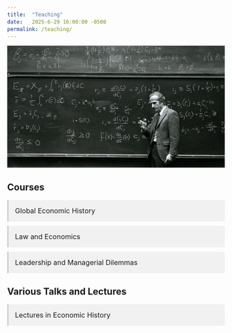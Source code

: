 ```yaml
---
title:  "Teaching"
date:   2025-6-29 16:00:00 -0500
permalink: /teaching/
---
```


![Becker](/assets/images/Becker.jpg)

## Courses

<details class="accordion">
  <summary>Global Economic History</summary>
  
   <p>This set of lecture notes is the backbone of an undergraduate course on global economic history and political economy. I will link to the slidedecks as I develop the material.</p>
  
<ul class="no-bullets">
  <li> 1. <a href="/assets/documents/HPE Slides/MalthusianEconomy.pdf">The Malthusian Economy</a></li>
  <li> 2. Violence and Social Orders</li>
  <li> 3. The Neolithic Revolution</li>
  <li> 4. The Origins of the State</li>
  <li> 5. Ancient Empires</li>
  <li> 6. Classical Greece</li>
  <li> 7. Ancient Rome</li>
  <li> 8. Ancient and Medieval China</li>
  <li> 9. The Islamic World</li>
  <li> 10. The Commercial Revolution</li>
  <li> 11. Feudal Political Economy</li>
  <li> 12. The Printing Press</li>
  <li> 13. The Protestant Reformation</li>
  <li> 14. The Rise of the Modern Nation-State</li>
  <li> 15. The Development of Representative Institutions</li>
  <li> 16. The Dutch Golden Age</li>
  <li> 17. The Origins of Political Liberalism</li>
  <li> 18. The British Industrial Revolution</li>
  <li> 19. Catching Up, Falling Behind</li>
  <li> 20. Life and Death in the People's Republics</li>
  <li> 21. America in the Twentieth Century</li>
</ul>
</details>

<details class="accordion">
  <summary>Law and Economics</summary>
   <p>This set of lecture notes is the backbone of an introductory course on law and economics for undergraduates. Many of them have multiple parts. I will link to the slidedecks as I develop the material.</p>
  
  <ul class="no-bullets">
  <li> 1. The Economics of Property</li>
  <li> 2. The Economics of Torts</li>
  <li> 3. The Economics of Contracts</li>
  <li> 4. The Economics of Dispute Resolution</li>
  <li> 5. The Economics of the Legal System </li>
  <li> 6. The Economics of Crime and Punishment</li>
  <li> 7. The Economics of Legislation and Regulation</li>
  <li> 8. The Economics of the Absurd</li>
</ul>
</details>

<details class="accordion">
  <summary>Leadership and Managerial Dilemmas</summary>
  
 <p>This set of lecture notes is the backbone of an undergraduate course on leadership and managerial dilemmas. It is built around Gary Miller's 1992 book, <a href="https://www.amazon.com/Managerial-Dilemmas-Political-Hierarchy-Institutions/dp/0521457696" target="_blank">Managerial Dilemmas: The Political Economy of Hierarchy</a>. I will link to the slidedecks as I develop the material.</p> 
  
<ul class="no-bullets">
  <li>1. The Nature of the Firm</li>
  <li>2. Market Failures and Hierarchical Solutions</li>
  <li>3. Bargaining Failure</li>
  <li>4. Voting Failure</li>
  <li>5. Horizontal Dilemmas in Hierarchy</li>
  <li>6. Vertical Dilemmas in Hierarchy</li>
  <li>7. Hidden Action in Hierarchy</li>
  <li>8. Hidden Information in Hierarchy</li>
  <li>9. Hierarchical Failures and Market Solutions</li>
  <li>10. The Possibilities of Cooperation</li>
  <li>11. The Indeterminacy of Cooperation</li>
  <li>12. Commitment, Leadership, and Property Rights</li>
</ul>
</details>


## Various Talks and Lectures

<details class="accordion">
  <summary>Lectures in Economic History</summary>
  
  <ul class="no-bullets">
    <li> <a href="/assets/documents/Lectures/GreatDepression.pdf">Institutions and Economic Growth</a></li>
      <li> <a href="/assets/documents/Lectures/UR_Institutions_Growth.pdf">The Great Depression</a></li>

</ul>
</details>

<style>
  details.accordion {
    margin-top: 10px;
    background-color: #f1f1f1;
    border: none;
    border-left: 3px solid #ccc;
    padding: 0;
    font-size: 16px;
  }

  details.accordion[open] {
    background-color: #fafafa;
  }

  details.accordion summary {
    cursor: pointer;
    padding: 15px;
    font-size: 16px;
    list-style: none;
  }

  details.accordion summary::-webkit-details-marker {
    display: none;
  }

  details.accordion > *:not(summary) {
    padding: 0 15px 15px;
  }

  details.accordion a {
    color: #336699;
    text-decoration: none;
  }

  details.accordion a:hover {
    text-decoration: underline;
  }
  
 .no-bullets {
    list-style-type: none;
    padding-left: 0;
    margin-left: 0;
    font-size: 16px;
  }

</style>
